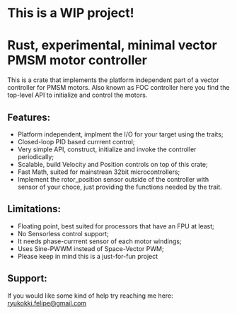 
# This is a WIP project! 
# Rust, experimental, minimal vector PMSM motor controller
This is a crate that implements the platform independent part
of a vector controller for PMSM motors. Also known as FOC controller
here you find the top-level API to initialize and control the motors.

## Features:
* Platform independent, implment the I/O for your target using the traits;
* Closed-loop PID based currrent control;
* Very simple API, construct, initialize and invoke the controller periodically;
* Scalable, build Velocity and Position controls on top of this crate;
* Fast Math, suited for mainstrean 32bit microcontrollers;
* Implement the rotor_position sensor outside of the controller with sensor of your choce, just providing the functions needed by the trait.

## Limitations:
* Floating point, best suited for processors that have an FPU at least;
* No Sensorless control support;
* It needs phase-currrent sensor of each motor windings;
* Uses Sine-PWWM instead of Space-Vector PWM; 
* Please keep in mind this is a just-for-fun project
## Support:
If you would like some kind of help try reaching me here: ryukokki.felipe@gmail.com

